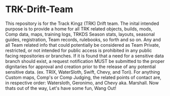 # TRK-Drift-Team
This repository is for the Track Kingz (TRK) Drift team. The inital intended purpose is to provide a home for all TRK related objects, builds, mods, Comp data, maps, training logs, TRKDS Season stats, layouts, seasonal guides, registration, Team records, rulebooks, so forth and so on. Any and all Team related info that could potentially be considered as Team Private, restricted, or not intended for public access is prohibited in any public facing repositories or branches. If it is found that a need for a sensitive data branch should exist, a request notification MUST be submitted to the proper dignitaries for approval and creation prior to the release of any potential sensitive data. (ex. TRIX, WaterSloth, Swift, Chevy, and Tori). For anything Custom maps, Comp's or Comp Judging, the related points of contact are, in respective order: Watersloth, Geronimo, and Chevy aka. Marshall. Now thats out of the way, Let's have some fun, Wang Out!    
